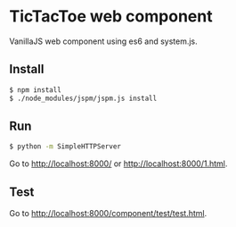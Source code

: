 TicTacToe web component
=======================

VanillaJS web component using es6 and system.js.

Install
-------

```sh
$ npm install
$ ./node_modules/jspm/jspm.js install
```

Run
---

```sh
$ python -m SimpleHTTPServer
```

Go to [http://localhost:8000/](http://localhost:8000/) or [http://localhost:8000/1.html](http://localhost:8000/1.html).

Test
----

Go to [http://localhost:8000/component/test/test.html](http://localhost:8000/component/test/test.html).
